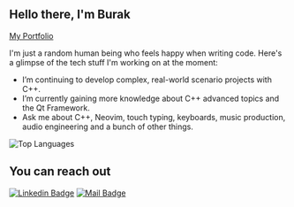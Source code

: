 ## Hello there, I'm Burak
[My Portfolio](https://burakcanakinci.netlify.app/)

I'm just a random human being who feels happy when writing code. Here's a glimpse of the tech stuff I'm working on at the moment:

- I’m continuing to develop complex, real-world scenario projects with C++.
- I’m currently gaining more knowledge about C++ advanced topics and the Qt Framework.
- Ask me about C++, Neovim, touch typing, keyboards, music production, audio engineering and a bunch of other things.

![Top Languages](https://github-readme-stats.vercel.app/api/top-langs?username=burakcanakinci&show_icons=true&locale=en&layout=compact&theme=chartreuse-dark&hide=HTML,CSS,SCSS,Makefile,Vue)











## You can reach out

[![Linkedin Badge](https://img.shields.io/badge/linkedin-%230077B5.svg?&style=for-the-badge&logo=linkedin&logoColor=white)](https://www.linkedin.com/in/burakcanakinci/)
[![Mail Badge](https://img.shields.io/badge/email-c14438?style=for-the-badge&logo=Gmail&logoColor=white&link=mailto:ayatalzaidi2000@gmail.com)](mailto:burakakinci.bca@gmail.com)

